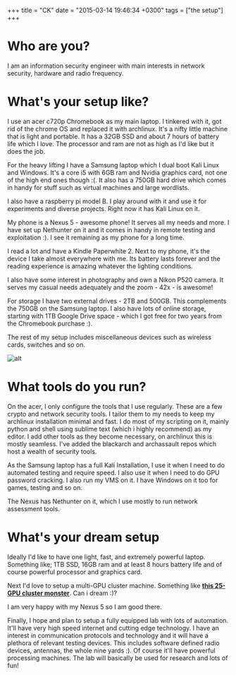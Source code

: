 +++
title = "CK"
date = "2015-03-14 19:46:34 +0300"
tags = ["the setup"]
+++

# Who are you?

I am an information security engineer with main interests in network security, hardware and radio frequency.

<!--more-->

# What's your setup like?

I use an acer c720p Chromebook as my main laptop. I tinkered with it, got rid of the chrome OS and replaced it with archlinux. It's a nifty little machine that is light and portable. It has a 32GB SSD and about 7 hours of battery life which I love. The processor and ram are not as high as I'd like but it does the job.

For the heavy lifting I have a Samsung laptop which I dual boot Kali Linux and Windows. It's a core i5 with 6GB ram and Nvidia graphics card, not one of the high end ones though :(. It also has a 750GB hard drive which comes in handy for stuff such as virtual machines and large wordlists.

I also have a raspberry pi model B. I play around with it and use it for experiments and diverse projects. Right now it has Kali Linux on it.

My phone is a Nexus 5 - awesome phone! It serves all my needs and more. I have set up Nethunter on it and it comes in handy in remote testing and exploitation :). I see it remaining as my phone for a long time.

I read a lot and have a Kindle Paperwhite 2. Next to my phone, it's the device I take almost everywhere with me. Its battery lasts forever and the reading experience is amazing whatever the lighting conditions.

I also have some interest in photography and own a Nikon P520 camera. It serves my casual needs adequately and the zoom - 42x - is awesome!

For storage I have two external drives - 2TB and 500GB. This complements the 750GB on the Samsung laptop. I also have lots of online storage, starting with 1TB Google Drive space - which I got free for two years from the Chromebook purchase :).

The rest of my setup includes miscellaneous devices such as wireless cards, switches and so on.

![alt](/images/ck_setup.jpg)

# What tools do you run?

On the acer, I only configure the tools that I use regularly. These are a few crypto and network security tools. I tailor them to my needs to keep my archlinux installation minimal and fast. I do most of my scripting on it, mainly python and shell using sublime text (which i highly recommend) as my editor. I add other tools as they become necessary, on archlinux this is mostly seamless. I've added the blackarch and archassault repos which host a wealth of security tools.

As the Samsung laptop has a full Kali Installation, I use it when I need to do automated testing and require speed. I also use it when I need to do GPU password cracking. I also run my VMS on it. I have Windows on it too for games, testing and so on.

The Nexus has Nethunter on it, which I use mostly to run network assessment tools.

# What's your dream setup

Ideally I'd like to have one light, fast, and extremely powerful laptop. Something like; 1TB SSD, 16GB ram and at least 8 hours battery life and of course powerful processor and graphics card. 

Next I'd love to setup a multi-GPU cluster machine. Something like [**this 25-GPU cluster monster**](http://arstechnica.com/security/2012/12/25-gpu-cluster-cracks-every-standard-windows-password-in-6-hours/). Can i dream :)?

I am very happy with my Nexus 5 so I am good there.

Finally, I hope and plan to setup a fully equipped lab with lots of automation. It'll have very high speed internet and cutting edge technology. I have an interest in communication protocols and technology and it will have a plethora of relevant testing devices. This includes software defined radio devices, antennas, the whole nine yards :). Of course it'll have powerful processing machines. The lab will basically be used for research and lots of fun!
